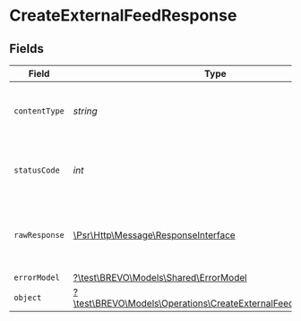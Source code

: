 # CreateExternalFeedResponse


## Fields

| Field                                                                                                                      | Type                                                                                                                       | Required                                                                                                                   | Description                                                                                                                |
| -------------------------------------------------------------------------------------------------------------------------- | -------------------------------------------------------------------------------------------------------------------------- | -------------------------------------------------------------------------------------------------------------------------- | -------------------------------------------------------------------------------------------------------------------------- |
| `contentType`                                                                                                              | *string*                                                                                                                   | :heavy_check_mark:                                                                                                         | HTTP response content type for this operation                                                                              |
| `statusCode`                                                                                                               | *int*                                                                                                                      | :heavy_check_mark:                                                                                                         | HTTP response status code for this operation                                                                               |
| `rawResponse`                                                                                                              | [\Psr\Http\Message\ResponseInterface](https://www.php-fig.org/psr/psr-7/#33-psrhttpmessageresponseinterface)               | :heavy_check_mark:                                                                                                         | Raw HTTP response; suitable for custom response parsing                                                                    |
| `errorModel`                                                                                                               | [?\test\BREVO\Models\Shared\ErrorModel](../../Models/Shared/ErrorModel.md)                                                 | :heavy_minus_sign:                                                                                                         | bad request                                                                                                                |
| `object`                                                                                                                   | [?\test\BREVO\Models\Operations\CreateExternalFeedResponseBody](../../Models/Operations/CreateExternalFeedResponseBody.md) | :heavy_minus_sign:                                                                                                         | successfully created                                                                                                       |